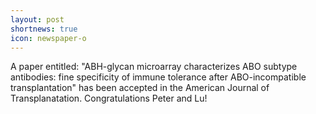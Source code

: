 ```yaml
---
layout: post
shortnews: true
icon: newspaper-o
---
```


A paper entitled: "ABH-glycan microarray characterizes ABO subtype antibodies: fine specificity of immune tolerance after ABO-incompatible transplantation" has been accepted in the American Journal of Transplanatation. Congratulations Peter and Lu!